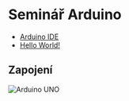 # Seminář Arduino

- [Arduino IDE](https://github.com/standav/arduino/blob/master/docs/01.md)
- [Hello World!](https://github.com/standav/arduino/blob/master/docs/02.md)

## Zapojení
![Arduino UNO](https://www.arduino.cc/en/uploads/Tutorial/ArduinoUNO_bb.png)
